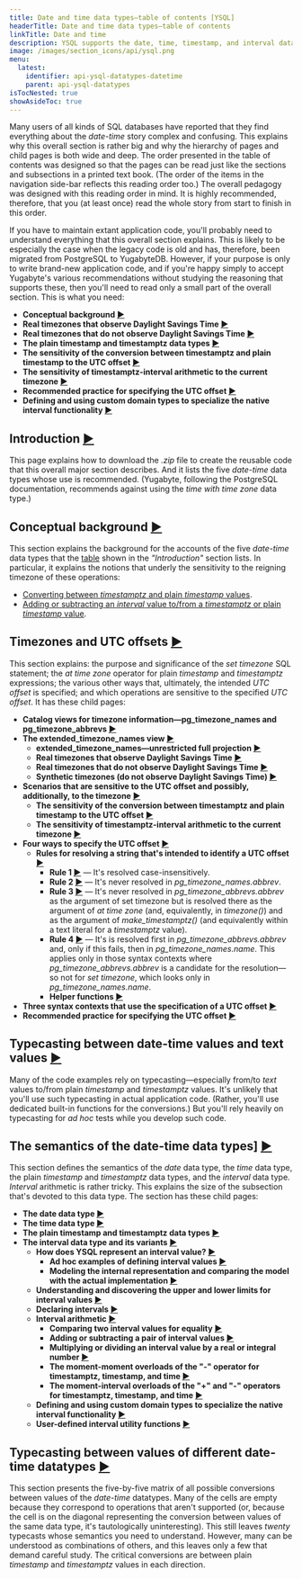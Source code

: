 ```yaml
---
title: Date and time data types—table of contents [YSQL]
headerTitle: Date and time data types—table of contents
linkTitle: Date and time
description: YSQL supports the date, time, timestamp, and interval data types together with interval arithmetic.
image: /images/section_icons/api/ysql.png
menu:
  latest:
    identifier: api-ysql-datatypes-datetime
    parent: api-ysql-datatypes
isTocNested: true
showAsideToc: true
---
```


Many users of all kinds of SQL databases have reported that they find everything about the _date-time_ story complex and confusing. This explains why this overall section is rather big and why the hierarchy of pages and child pages is both wide and deep. The order presented in the table of contents was designed so that the pages can be read just like the sections and subsections in a printed text book. (The order of the items in the navigation side-bar reflects this reading order too.) The overall pedagogy was designed with this reading order in mind. It is highly recommended, therefore, that you (at least once) read the whole story from start to finish in this order.

If you have to maintain extant application code, you'll probably need to understand everything that this overall section explains. This is likely to be especially the case when the legacy code is old and has, therefore, been migrated from PostgreSQL to YugabyteDB. However, if your purpose is only to write brand-new application code, and if you're happy simply to accept Yugabyte's various recommendations without studying the reasoning that supports these, then you'll need to read only a small part of the overall section. This is what you need:

- **Conceptual background [►](./conceptual-background/)**
- **Real timezones that observe Daylight Savings Time [►](./timezones/extended-timezone-names/canonical-real-country-with-dst/)**
- **Real timezones that do not observe Daylight Savings Time [►](./timezones/extended-timezone-names/canonical-real-country-no-dst/)**
- **The plain timestamp and timestamptz data types [►](./date-time-data-types-semantics/type-timestamp/)**
- **The sensitivity of the conversion between timestamptz and plain timestamp to the UTC offset [►](./timezones/timezone-sensitive-operations/timestamptz-plain-timestamp-conversion/)**
- **The sensitivity of timestamptz-interval arithmetic to the current timezone [►](./timezones/timezone-sensitive-operations/timestamptz-interval-day-arithmetic/)**
- **Recommended practice for specifying the UTC offset [►](./timezones/recommendation/)**
- **Defining and using custom domain types to specialize the native interval functionality [►](./date-time-data-types-semantics/type-interval/custom-interval-domains/)**

## Introduction [►](./intro/)

This page explains how to download the _.zip_ file to create the reusable code that this overall major section describes. And it lists the five _date-time_ data types whose use is recommended. (Yugabyte, following the PostgreSQL documentation, recommends against using the _time with time zone_ data type.)

## Conceptual background [►](./conceptual-background/)

This section explains the background for the accounts of the five _date-time_ data types that the [table](./intro/#table-of-five) shown in the _"Introduction"_ section lists. In particular, it explains the notions that underly the sensitivity to the reigning timezone of these operations:

- [Converting between _timestamptz_ and plain _timestamp_ values](./timezones/timezone-sensitive-operations/timestamptz-plain-timestamp-conversion/).
- [Adding or subtracting an _interval_ value to/from a _timestamptz_ or plain _timestamp_ value](./date-time-data-types-semantics/type-interval/interval-arithmetic/moment-interval-overloads-of-plus-and-minus/).

## Timezones and UTC offsets [►](./timezones/)

This section explains: the purpose and significance of the _set timezone_ SQL statement; the _at time zone_ operator for plain _timestamp_ and _timestamptz_ expressions; the various other ways that, ultimately, the intended _UTC offset_ is specified; and which operations are sensitive to the specified _UTC offset_. It has these child pages:

- **Catalog views for timezone information—pg_timezone_names and pg_timezone_abbrevs [►](./timezones/catalog-views/)**
- **The extended_timezone_names view [►](./timezones/extended-timezone-names/)**
  - **extended_timezone_names—unrestricted full projection [►](./timezones/extended-timezone-names/unrestricted-full-projection/)**
  - **Real timezones that observe Daylight Savings Time [►](./timezones/extended-timezone-names/canonical-real-country-with-dst/)**
  - **Real timezones that do not observe Daylight Savings Time [►](./timezones/extended-timezone-names/canonical-real-country-no-dst/)**
  - **Synthetic timezones (do not observe Daylight Savings Time) [►](./timezones/extended-timezone-names/canonical-no-country-no-dst/)**
- **Scenarios that are sensitive to the UTC offset and possibly, additionally, to the timezone [►](./timezones/timezone-sensitive-operations/)**
  - **The sensitivity of the conversion between timestamptz and plain timestamp to the UTC offset [►](./timezones/timezone-sensitive-operations/timestamptz-plain-timestamp-conversion/)**
  - **The sensitivity of timestamptz-interval arithmetic to the current timezone [►](./timezones/timezone-sensitive-operations/timestamptz-interval-day-arithmetic/)**
- **Four ways to specify the UTC offset [►](./timezones/ways-to-spec-offset/)**
  - **Rules for resolving a string that's intended to identify a UTC offset [►](./timezones/ways-to-spec-offset/name-res-rules/)**
    - **Rule 1 [►](./timezones/ways-to-spec-offset/name-res-rules/rule-1/)** — It's resolved case-insensitively.
    - **Rule 2 [►](./timezones/ways-to-spec-offset/name-res-rules/rule-2/)** — It's never resolved in _pg_timezone_names.abbrev_.
    - **Rule 3 [►](./timezones/ways-to-spec-offset/name-res-rules/rule-3/)** — It's never resolved in _pg_timezone_abbrevs.abbrev_ as the argument of set timezone but is resolved there as the argument of _at time zone_ (and, equivalently, in _timezone()_) and as the argument of _make_timestamptz()_ (and equivalently within a text literal for a _timestamptz_ value).
    - **Rule 4 [►](./timezones/ways-to-spec-offset/name-res-rules/rule-4/)** — It's is resolved first in _pg_timezone_abbrevs.abbrev_ and, only if this fails, then in _pg_timezone_names.name_. This applies only in those syntax contexts where _pg_timezone_abbrevs.abbrev_ is a candidate for the resolution—so not for _set timezone_, which looks only in _pg_timezone_names.name_.
    - **Helper functions [►](./timezones/ways-to-spec-offset/name-res-rules/helper-functions/)**
- **Three syntax contexts that use the specification of a UTC offset [►](./timezones/syntax-contexts-to-spec-offset/)**
- **Recommended practice for specifying the UTC offset [►](./timezones/recommendation/)**

## Typecasting between date-time values and text values [►](./typecasting-between-date-time-and-text/)

Many of the code examples rely on typecasting—especially from/to _text_ values to/from plain _timestamp_ and _timestamptz_ values. It's unlikely that you'll use such typecasting in actual application code. (Rather, you'll use dedicated built-in functions for the conversions.) But you'll rely heavily on typecasting for _ad hoc_ tests while you develop such code.

## The semantics of the date-time data types] [►](./date-time-data-types-semantics/)

This section defines the semantics of the _date_ data type, the _time_ data type, the plain _timestamp_ and _timestamptz_ data types, and the _interval_ data type. _Interval_ arithmetic is rather tricky. This explains the size of the subsection that's devoted to this data type. The section has these child pages:

- **The date data type [►](./date-time-data-types-semantics/type-date/)**
- **The time data type [►](./date-time-data-types-semantics/type-time/)**
- **The plain timestamp and timestamptz data types [►](./date-time-data-types-semantics/type-timestamp/)**
- **The interval data type and its variants [►](./date-time-data-types-semantics/type-interval/)**
  - **How does YSQL represent an interval value? [►](./date-time-data-types-semantics/type-interval/interval-representation/)**
    - **Ad hoc examples of defining interval values [►](./date-time-data-types-semantics/type-interval/interval-representation/ad-hoc-examples/)**
    - **Modeling the internal representation and comparing the model with the actual implementation [►](./date-time-data-types-semantics/type-interval/interval-representation/internal-representation-model/)**
  - **Understanding and discovering the upper and lower limits for interval values [►](./date-time-data-types-semantics/type-interval/interval-limits/)**
  - **Declaring intervals [►](./date-time-data-types-semantics/type-interval/declaring-intervals/)**
  - **Interval arithmetic [►](./date-time-data-types-semantics/type-interval/interval-arithmetic/)**
    - **Comparing two interval values for equality [►](./date-time-data-types-semantics/type-interval/interval-arithmetic/interval-interval-equality/)**
    - **Adding or subtracting a pair of interval values [►](./date-time-data-types-semantics/type-interval/interval-arithmetic/interval-interval-addition/)**
    - **Multiplying or dividing an interval value by a real or integral number [►](./date-time-data-types-semantics/type-interval/interval-arithmetic/interval-number-multiplication/)**
    - **The moment-moment overloads of the "-" operator for timestamptz, timestamp, and time [►](./date-time-data-types-semantics/type-interval/interval-arithmetic/moment-moment-overloads-of-minus/)**
    - **The moment-interval overloads of the "+" and "-" operators for timestamptz, timestamp, and time [►](./date-time-data-types-semantics/type-interval/interval-arithmetic/moment-interval-overloads-of-plus-and-minus/)**
  - **Defining and using custom domain types to specialize the native interval functionality [►](./date-time-data-types-semantics/type-interval/custom-interval-domains/)**
  - **User-defined interval utility functions [►](./date-time-data-types-semantics/type-interval/interval-utilities/)**

## Typecasting between values of different date-time datatypes [►](./typecasting-between-date-time-values/)

This section presents the five-by-five matrix of all possible conversions between values of the _date-time_ datatypes. Many of the cells are empty because they correspond to operations that aren't supported (or, because the cell is on the diagonal representing the conversion between values of the same data type, it's tautologically uninteresting). This still leaves *twenty* typecasts whose semantics you need to understand. However, many can be understood as combinations of others, and this leaves only a few that demand careful study. The critical conversions are between plain _timestamp_ and _timestamptz_ values in each direction.
